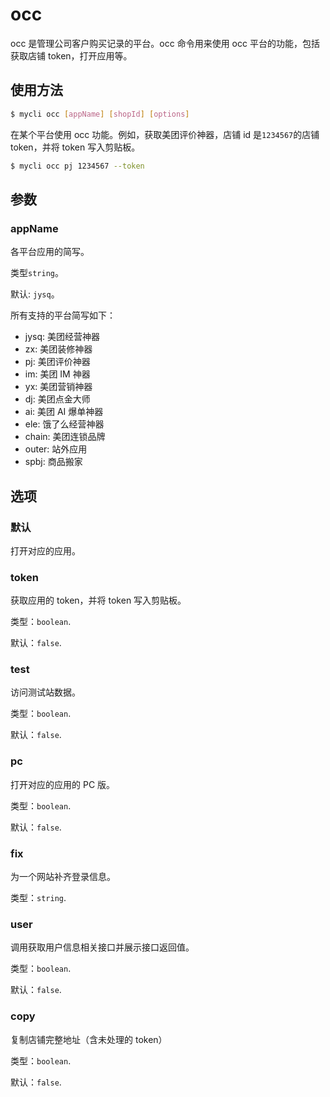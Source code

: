 # occ

occ 是管理公司客户购买记录的平台。occ 命令用来使用 occ 平台的功能，包括获取店铺 token，打开应用等。

## 使用方法

```bash
$ mycli occ [appName] [shopId] [options]
```

在某个平台使用 occ 功能。例如，获取美团评价神器，店铺 id 是`1234567`的店铺 token，并将 token 写入剪贴板。

```bash
$ mycli occ pj 1234567 --token
```

## 参数

### appName

各平台应用的简写。

类型`string`。

默认: `jysq`。

所有支持的平台简写如下：

-   jysq: 美团经营神器
-   zx: 美团装修神器
-   pj: 美团评价神器
-   im: 美团 IM 神器
-   yx: 美团营销神器
-   dj: 美团点金大师
-   ai: 美团 AI 爆单神器
-   ele: 饿了么经营神器
-   chain: 美团连锁品牌
-   outer: 站外应用
-   spbj: 商品搬家

## 选项

### 默认

打开对应的应用。

### token

获取应用的 token，并将 token 写入剪贴板。

类型：`boolean`.

默认：`false`.

### test

访问测试站数据。

类型：`boolean`.

默认：`false`.

### pc

打开对应的应用的 PC 版。

类型：`boolean`.

默认：`false`.

### fix <url>

为一个网站补齐登录信息。

类型：`string`.

### user

调用获取用户信息相关接口并展示接口返回值。

类型：`boolean`.

默认：`false`.

### copy

复制店铺完整地址（含未处理的 token）

类型：`boolean`.

默认：`false`.
